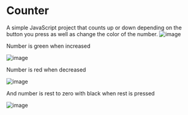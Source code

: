 # Counter
A simple JavaScript project that counts up or down depending on the button you press as well as change the color of the number.
![image](https://user-images.githubusercontent.com/96225596/171912628-b572a0a5-af0f-4100-adbc-ced2440ce558.png)

Number is green when increased

![image](https://user-images.githubusercontent.com/96225596/171912730-c2ea8073-166b-4292-b228-bb6c3e19ad53.png)

Number is red when decreased

![image](https://user-images.githubusercontent.com/96225596/171912800-9f94f0e1-a0cf-4df8-8c50-6870ee093daa.png)

And number is rest to zero with black when rest is pressed

![image](https://user-images.githubusercontent.com/96225596/171912980-089ed09b-2bcf-4019-be30-bf4edb3225b7.png)


